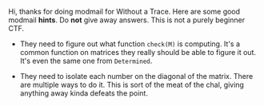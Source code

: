 Hi, thanks for doing modmail for Without a Trace.
Here are some good modmail **hints**.
Do **not** give away answers.
This is not a purely beginner CTF.

* They need to figure out what function `check(M)` is computing.
It's a common function on matrices they really should be able to figure it out.
It's even the same one from `Determined`.

* They need to isolate each number on the diagonal of the matrix.
There are multiple ways to do it.
This is sort of the meat of the chal, giving anything away kinda defeats the point.

